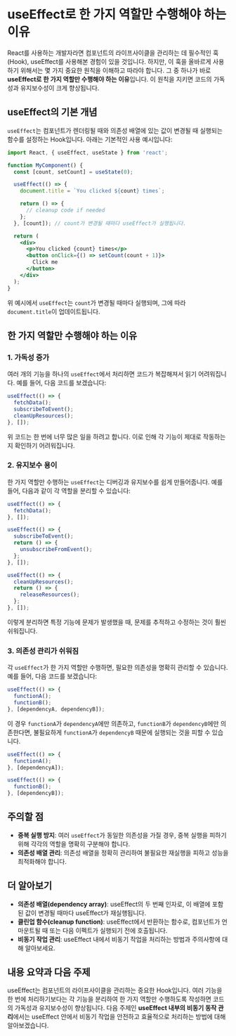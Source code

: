 # useEffect로 한 가지 역할만 수행해야 하는 이유

React를 사용하는 개발자라면 컴포넌트의 라이프사이클을 관리하는 데 필수적인 훅(Hook), useEffect를 사용해본 경험이 있을 것입니다. 하지만, 이 훅을 올바르게 사용하기 위해서는 몇 가지 중요한 원칙을 이해하고 따라야 합니다. 그 중 하나가 바로 **useEffect로 한 가지 역할만 수행해야 하는 이유**입니다. 이 원칙을 지키면 코드의 가독성과 유지보수성이 크게 향상됩니다.

## useEffect의 기본 개념

`useEffect`는 컴포넌트가 렌더링될 때와 의존성 배열에 있는 값이 변경될 때 실행되는 함수를 설정하는 Hook입니다. 아래는 기본적인 사용 예시입니다:

```jsx
import React, { useEffect, useState } from 'react';

function MyComponent() {
  const [count, setCount] = useState(0);

  useEffect(() => {
    document.title = `You clicked ${count} times`;

    return () => {
      // cleanup code if needed
    };
  }, [count]); // count가 변경될 때마다 useEffect가 실행됩니다.

  return (
    <div>
      <p>You clicked {count} times</p>
      <button onClick={() => setCount(count + 1)}>
        Click me
      </button>
    </div>
  );
}
```

위 예시에서 `useEffect`는 `count`가 변경될 때마다 실행되며, 그에 따라 `document.title`이 업데이트됩니다.

## 한 가지 역할만 수행해야 하는 이유

### 1. **가독성 증가**

여러 개의 기능을 하나의 `useEffect`에서 처리하면 코드가 복잡해져서 읽기 어려워집니다. 예를 들어, 다음 코드를 보겠습니다:

```jsx
useEffect(() => {
  fetchData();
  subscribeToEvent();
  cleanUpResources();
}, []);
```

위 코드는 한 번에 너무 많은 일을 하려고 합니다. 이로 인해 각 기능이 제대로 작동하는지 확인하기 어려워집니다.

### 2. **유지보수 용이**

한 가지 역할만 수행하는 `useEffect`는 디버깅과 유지보수를 쉽게 만들어줍니다. 예를 들어, 다음과 같이 각 역할을 분리할 수 있습니다:

```jsx
useEffect(() => {
  fetchData();
}, []);

useEffect(() => {
  subscribeToEvent();
  return () => {
    unsubscribeFromEvent();
  };
}, []);

useEffect(() => {
  cleanUpResources();
  return () => {
    releaseResources();
  };
}, []);
```

이렇게 분리하면 특정 기능에 문제가 발생했을 때, 문제를 추적하고 수정하는 것이 훨씬 쉬워집니다.

### 3. **의존성 관리가 쉬워짐**

각 `useEffect`가 한 가지 역할만 수행하면, 필요한 의존성을 명확히 관리할 수 있습니다. 예를 들어, 다음 코드를 보겠습니다:

```jsx
useEffect(() => {
  functionA();
  functionB();
}, [dependencyA, dependencyB]);
```

이 경우 `functionA`가 `dependencyA`에만 의존하고, `functionB`가 `dependencyB`에만 의존한다면, 불필요하게 `functionA`가 `dependencyB` 때문에 실행되는 것을 피할 수 있습니다.

```jsx
useEffect(() => {
  functionA();
}, [dependencyA]);

useEffect(() => {
  functionB();
}, [dependencyB]);
```

## 주의할 점

- **중복 실행 방지**: 여러 `useEffect`가 동일한 의존성을 가질 경우, 중복 실행을 피하기 위해 각각의 역할을 명확히 구분해야 합니다.
- **의존성 배열 관리**: 의존성 배열을 정확히 관리하여 불필요한 재실행을 피하고 성능을 최적화해야 합니다.

## 더 알아보기

- **의존성 배열(dependency array)**: useEffect의 두 번째 인자로, 이 배열에 포함된 값이 변경될 때마다 useEffect가 재실행됩니다.
- **클린업 함수(cleanup function)**: useEffect에서 반환하는 함수로, 컴포넌트가 언마운트될 때 또는 다음 이펙트가 실행되기 전에 호출됩니다.
- **비동기 작업 관리**: useEffect 내에서 비동기 작업을 처리하는 방법과 주의사항에 대해 알아보세요.

## 내용 요약과 다음 주제

useEffect는 컴포넌트의 라이프사이클을 관리하는 중요한 Hook입니다. 여러 기능을 한 번에 처리하기보다는 각 기능을 분리하여 한 가지 역할만 수행하도록 작성하면 코드의 가독성과 유지보수성이 향상됩니다. 다음 주제인 **useEffect 내부의 비동기 동작 관리**에서는 useEffect 안에서 비동기 작업을 안전하고 효율적으로 처리하는 방법에 대해 알아보겠습니다.
